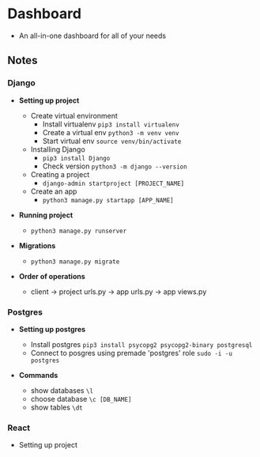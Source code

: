 # Dashboard
* An all-in-one dashboard for all of your needs

## Notes

### Django
* **Setting up project**
  * Create virtual environment
    * Install virtualenv `pip3 install virtualenv`
    * Create a virtual env `python3 -m venv venv`
    * Start virtual env `source venv/bin/activate`
  * Installing Django
    * `pip3 install Django`
    * Check version `python3 -m django --version`
  * Creating a project
    * `django-admin startproject [PROJECT_NAME]`
  * Create an app
    * `python3 manage.py startapp [APP_NAME]`

* **Running project**
  * `python3 manage.py runserver`

* **Migrations**
  * `python3 manage.py migrate`

* **Order of operations**
  * client -> project urls.py -> app urls.py -> app views.py
  

### Postgres
* **Setting up postgres**
  * Install postgres `pip3 install psycopg2 psycopg2-binary postgresql`
  * Connect to posgres using premade 'postgres' role `sudo -i -u postgres`

* **Commands**
  * show databases `\l`
  * choose database `\c [DB_NAME]`
  * show tables `\dt`


### React
* Setting up project 
